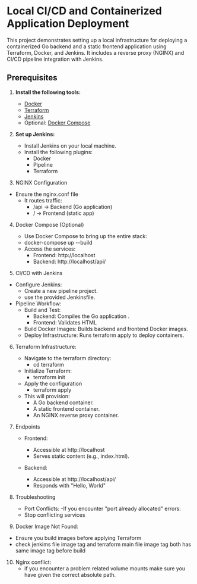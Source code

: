 # Local CI/CD and Containerized Application Deployment

This project demonstrates setting up a local infrastructure for deploying a containerized Go backend and a static frontend application using Terraform, Docker, and Jenkins. It includes a reverse proxy (NGINX) and CI/CD pipeline integration with Jenkins.
## **Prerequisites**
1. **Install the following tools:**
   - [Docker](https://www.docker.com/)
   - [Terraform](https://www.terraform.io/)
   - [Jenkins](https://www.jenkins.io/)
   - Optional: [Docker Compose](https://docs.docker.com/compose/)

2. **Set up Jenkins:**
   - Install Jenkins on your local machine.
   - Install the following plugins:
     - Docker
     - Pipeline
     - Terraform

       
3. NGINX Configuration
  -  Ensure the nginx.conf file 
       - It routes traffic:
           - /api → Backend (Go application)
           - / → Frontend (static app) 

4. Docker Compose (Optional)
   - Use Docker Compose to bring up the entire stack:
   - docker-compose up --build
   - Access the services:
     - Frontend: http://localhost
     - Backend: http://localhost/api/

5. CI/CD with Jenkins
  - Configure Jenkins:
    -  Create a new pipeline project.
    -  use the provided Jenkinsfile.
  - Pipeline Workflow:
    -  Build and Test:
       - Backend: Compiles the Go application .
       - Frontend: Validates HTML 
    -  Build Docker Images: Builds backend and frontend Docker images.
    -  Deploy Infrastructure: Runs terraform apply to deploy containers.


6. Terraform Infrastructure:
   - Navigate to the terraform directory:
     - cd terraform			
   - Initialize Terraform:
     - terraform init 
   - Apply the configuration
     - terraform apply
   - This will provision:
     - A Go backend container.
     - A static frontend container.
     - An NGINX reverse proxy container.

7. Endpoints
   - Frontend:
     - Accessible at http://localhost
     - Serves static content (e.g., index.html).

   - Backend:
     - Accessible at http://localhost/api/
     - Responds with "Hello, World" 

8. Troubleshooting
   - Port Conflicts:
   -If you encounter "port already allocated" errors:
    - Stop conflicting services

9. Docker Image Not Found:
  - Ensure you build images before applying Terraform
  - check jenkims file image tag and terraform main file image tag both has same image tag before build

10. Nginx conflict:
    - if you encounter a problem related volume mounts make sure you have given the correct absolute path.

